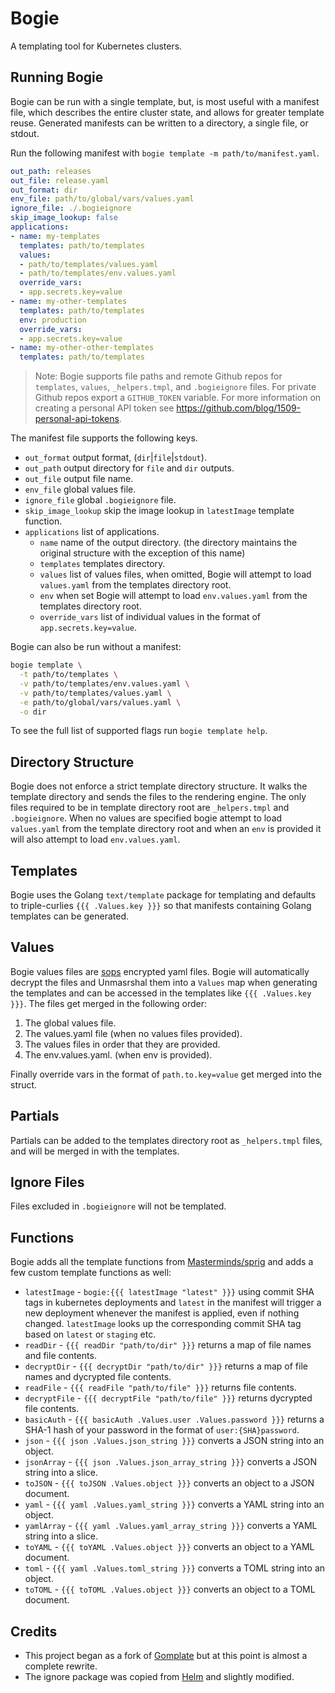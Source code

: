 # Bogie
A templating tool for Kubernetes clusters.

## Running Bogie
Bogie can be run with a single template, but, is most useful with a manifest file, which describes the entire cluster state, and allows for greater template reuse. Generated manifests can be written to a directory, a single file, or stdout.

Run the following manifest with `bogie template -m path/to/manifest.yaml`.

```yaml
out_path: releases
out_file: release.yaml
out_format: dir
env_file: path/to/global/vars/values.yaml
ignore_file: ./.bogieignore
skip_image_lookup: false
applications:
- name: my-templates
  templates: path/to/templates
  values:
  - path/to/templates/values.yaml
  - path/to/templates/env.values.yaml
  override_vars:
  - app.secrets.key=value
- name: my-other-templates
  templates: path/to/templates
  env: production
  override_vars:
  - app.secrets.key=value
- name: my-other-other-templates
  templates: path/to/templates
```

> Note: Bogie supports file paths and remote Github repos for `templates`, `values`, `_helpers.tmpl`, and `.bogieignore` files. For private Github repos export a `GITHUB_TOKEN` variable. For more information on creating a personal API token see https://github.com/blog/1509-personal-api-tokens.

The manifest file supports the following keys.

 - `out_format` output format, (`dir`|`file`|`stdout`).
 - `out_path` output directory for `file` and `dir` outputs.
 - `out_file` output file name.
 - `env_file` global values file.
 - `ignore_file` global `.bogieignore` file.
 - `skip_image_lookup` skip the image lookup in `latestImage` template function.
 - `applications` list of applications.
	 - `name` name of the output directory. (the directory maintains the original structure with the exception of this name)
	 - `templates` templates directory.
	 - `values` list of values files, when omitted, Bogie will attempt to load `values.yaml` from the templates directory root.
	 - `env` when set Bogie will attempt to load `env.values.yaml` from the templates directory root.
	 - `override_vars` list of individual values in the format of `app.secrets.key=value`.

Bogie can also be run without a manifest:

```sh
bogie template \
  -t path/to/templates \
  -v path/to/templates/env.values.yaml \
  -v path/to/templates/values.yaml \
  -e path/to/global/vars/values.yaml \
  -o dir
```

To see the full list of supported flags run `bogie template help`.

## Directory Structure
Bogie does not enforce a strict template directory structure. It walks the template directory and sends the files to the rendering engine. The only files required to be in template directory root are `_helpers.tmpl` and `.bogieignore`. When no values are specified bogie attempt to load `values.yaml` from the template directory root and when an `env` is provided it will also attempt to load `env.values.yaml`.

## Templates
Bogie uses the Golang `text/template` package for templating and defaults to triple-curlies `{{{ .Values.key }}}` so that manifests containing Golang templates can be generated.

## Values
Bogie values files are [sops](https://github.com/mozilla/sops) encrypted yaml files. Bogie will automatically decrypt the files and Unmasrshal them into a `Values` map when generating the templates and can be accessed in the templates like `{{{ .Values.key }}}`. The files get merged in the following order:

  1) The global values file.
  2) The values.yaml file (when no values files provided).
  3) The values files in order that they are provided.
  4) The env.values.yaml. (when env is provided).

Finally override vars in the format of `path.to.key=value` get merged into the struct.

## Partials
Partials can be added to the templates directory root as `_helpers.tmpl` files, and will be merged in with the templates.

## Ignore Files
Files excluded in `.bogieignore` will not be templated.

## Functions
Bogie adds all the template functions from [Masterminds/sprig](github.com/Masterminds/sprig) and adds a few custom template functions as well:

- `latestImage` - `bogie:{{{ latestImage "latest" }}}` using commit SHA tags in kubernetes deployments and `latest` in the manifest will trigger a new deployment whenever the manifest is applied, even if nothing changed. `latestImage` looks up the corresponding commit SHA tag based on `latest` or `staging` etc.
- `readDir` - `{{{ readDir "path/to/dir" }}}` returns a map of file names and file contents.
- `decryptDir` - `{{{ decryptDir "path/to/dir" }}}` returns a map of file names and dycrypted file contents.
- `readFile` - `{{{ readFile "path/to/file" }}}` returns file contents.
- `decryptFile` - `{{{ decryptFile "path/to/file" }}}` returns dycrypted file contents.
- `basicAuth` - `{{{ basicAuth .Values.user .Values.password }}}` returns a SHA-1 hash of your password in the format of `user:{SHA}password`.
- `json` - `{{{ json .Values.json_string }}}` converts a JSON string into an object.
- `jsonArray` - `{{{ json .Values.json_array_string }}}` converts a JSON string into a slice.
- `toJSON` - `{{{ toJSON .Values.object }}}` converts an object to a JSON document.
- `yaml` - `{{{ yaml .Values.yaml_string }}}` converts a YAML string into an object.
- `yamlArray` - `{{{ yaml .Values.yaml_array_string }}}` converts a YAML string into a slice.
- `toYAML` - `{{{ toYAML .Values.object }}}` converts an object to a YAML document.
- `toml` - `{{{ yaml .Values.toml_string }}}` converts a TOML string into an object.
- `toTOML` - `{{{ toTOML .Values.object }}}` converts an object to a TOML document.

## Credits
- This project began as a fork of [Gomplate](https://github.com/hairyhenderson/gomplate) but at this point is almost a complete rewrite.
- The ignore package was copied from [Helm](https://github.com/kubernetes/helm) and slightly modified.



